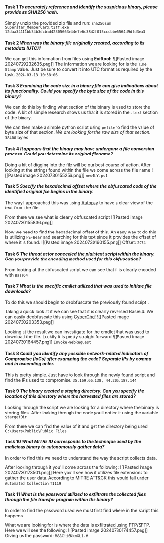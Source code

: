 #### Task 1 *To accurately reference and identify the suspicious binary, please provide its SHA256 hash.*
 Simply unzip the provided zip file and run:
	 `sha256sum Superstar_MemberCard.tiff.exe`
		`12daa34111bb54b3dcbad42305663e44e7e6c3842f015cccbbe6564d9dfd3ea3`
#### Task 2 *When was the binary file originally created, according to its metadata (UTC)?*
 We can get this information from files using **Exiftool:**
	![[Pasted image 20240729232635.png]]
	The information we are looking for is the `Time Stamp` value. Just be sure to convert it into UTC format as required by the task.
		 `2024-03-13 10:38:06`

#### Task 3 *Examining the code size in a binary file can give indications about its functionality. Could you specify the byte size of the code in this binary?*
We can do this by finding what section of the binary is used to store the code. A bit of simple research shows us that it is stored in the `.text` section of the binary. 

We can then make a simple python script using `pefile` to find the value of byte size of that section.  *We are looking for the raw size of that section.*
	 `38400` bytes

#### Task 4 *It appears that the binary may have undergone a file conversion process. Could you determine its original filename?*
Doing a bit of digging into the file will be our best course of action.
After looking at the strings found within the file we come across the file name 
	![[Pasted image 20240730155256.png]]
		`newILY.ps1` 

#### Task 5 *Specify the hexadecimal offset where the obfuscated code of the identified original file begins in the binary.*
The way I approached this was using [Autopsy](https://www.autopsy.com/) to have a clear view of the text from the file. 

From there we see what is clearly obfuscated script 
	 ![[Pasted image 20240730155836.png]]

Now we need to find the hexadecimal offset of this. An easy way to do this is utilizing `PE-Bear` and searching for this text since it provides the offset of where it is found. 
	 ![[Pasted image 20240730160155.png]]
	 Offset: `2C74` 
	 

#### Task 6 *The threat actor concealed the plaintext script within the binary. Can you provide the encoding method used for this obfuscation?*
From looking at the obfuscated script we can see that it is clearly encoded with `Base64` 

#### Task 7 *What is the specific cmdlet utilized that was used to initiate file downloads?*
To do this we should begin to deobfuscate the previously found script . 

Taking a quick look at it we can see that it is clearly reversed Base64. 
We can easily deobfuscate this using [CyberChef](https://gchq.github.io/CyberChef/) 
	![[Pasted image 20240730203353.png]]

Looking at the result we can investigate for the cmdlet that was used to download the file. Luckily it is pretty straight forward
	![[Pasted image 20240730164457.png]]
	 `Invoke-WebRequest` 

#### Task 8 *Could you identify any possible network-related Indicators of Compromise (IoCs) after examining the code? Separate IPs by comma and in ascending order.*
This is pretty simple. Just have to look through the newly found script and find the IPs used to compromise. 
`35.169.66.138, 44.206.187.144`

#### Task 9 *The binary created a staging directory. Can you specify the location of this directory where the harvested files are stored?*
Looking through the script we are looking for a directory where the binary is storing files. 
After looking through the code youll notice it using the variable `$targetDir`

From there we can find the value of it and get the directory being used
	`C:\Users\Public\Public Files` 

#### Task 10 *What MITRE ID corresponds to the technique used by the malicious binary to autonomously gather data?*
In order to find this we need to understand the way the script collects data. 

After looking through it you'll come across the following: 
	 ![[Pasted image 20240730173501.png]]
Here you'll see how it utilizes file extensions to gather the user data. 
According to MITRE ATT&CK this would fall under `Automated Collection` 
	`T1119` 

#### Task 11 *What is the password utilized to exfiltrate the collected files through the file transfer program within the binary?*
In order to find the password used we must first find where in the script this happens. 

What we are looking for is where the data is exfiltrated using FTP/SFTP. Here we will see the following:
	![[Pasted image 20240730174457.png]]
	 Giving us the password:  `M8&C!i6KkmGL1-#` 